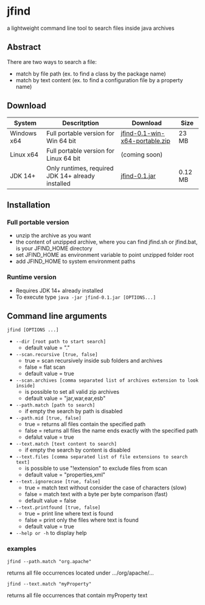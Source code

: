# jfind
a lightweight command line tool to search files inside java archives

## Abstract

There are two ways to search a file:

* match by file path (ex. to find a class by the package name)
* match by text content (ex. to find a configuration file by a property name)

## Download

| System | Descritption | Download | Size |
| ---| --- | --- | --- |
| Windows x64  | Full portable version for Win 64 bit | [jfind-0.1-win-x64-portable.zip](https://github.com/IntelMaxC/jfind/releases/download/JFInd-0.1/jfind-0.1-win-x64-portable.zip) | 23 MB |
| Linux x64  | Full portable version for Linux 64 bit | (coming soon) |  |
| JDK 14+ | Only runtimes, required JDK 14+ already installed | [jfind-0.1.jar](https://github.com/IntelMaxC/jfind/releases/download/JFInd-0.1/jfind-0.1.jar) | 0.12 MB |


## Installation

### Full portable version

* unzip the archive as you want
* the content of unzipped archive, where you can find jfind.sh or jfind.bat, is your JFIND_HOME directory
* set JFIND_HOME as environment variable to point unzipped folder root
* add JFIND_HOME to system environment paths

### Runtime version

* Requires JDK 14+ already installed
* To execute type `java -jar jfind-0.1.jar [OPTIONS...]`

## Command line arguments

`jfind [OPTIONS ...]`

* `--dir [root path to start search]`
  * default value = "."
* `--scan.recursive [true, false]`
  * true = scan recursively inside sub folders and archives
  * false = flat scan
  * default value = true
* `--scan.archives [comma separated list of archives extension to look inside]`
  * is possible to set all valid zip archives
  * default value = "jar,war,ear,esb"
* `--path.match [path to search]`
  * if empty the search by path is disabled
* `--path.mid [true, false]`
  * true = returns all files contain the specified path
  * false = returns all files the name ends exactly with the specified path
  * defalut value = true
* `--text.match [text content to search]`
  * if empty the search by content is disabled
* `--text.files [comma separated list of file extensions to search text]`
  * is possible to use "!extension" to exclude files from scan
  * default value = "properties,xml"
* `--text.ignorecase [true, false]`
  * true = match text without consider the case of characters (slow)
  * false = match text with a byte per byte comparison (fast)
  * default value = false
* `--text.printfound [true, false]`
  * true = print line where text is found
  * false = print only the files where text is found
  * default value = true
* `--help or -h` to display help

### examples

`jfind --path.match "org.apache"`

returns all file occurrences located under .../org/apache/...

`jfind --text.match "myProperty"`

returns all file occurrences that contain myProperty text



